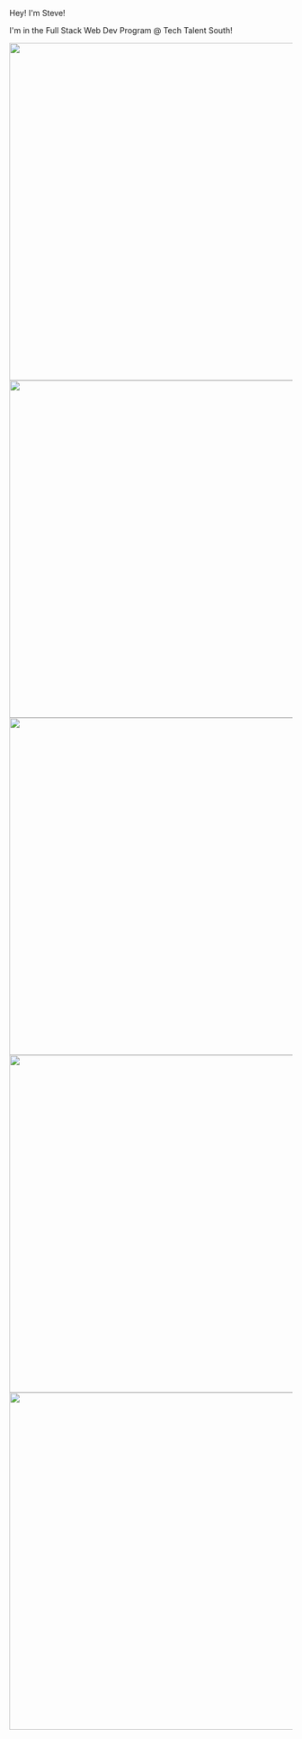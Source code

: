 Hey! I'm Steve!

I'm in the Full Stack Web Dev Program @ Tech Talent South!

<img src="https://www.fearlessmotivation.com/wp-content/uploads/2015/05/michael-jordan-quotes-10-1280x720.jpg" width="600px">

<img src="https://images.unsplash.com/photo-1611312449412-6cefac5dc3e4?ixid=MXwxMjA3fDB8MHxzZWFyY2h8MTl8fGZhc2hpb24lMjBtZW58ZW58MHx8MHw%3D&ixlib=rb-1.2.1&auto=format&fit=crop&w=500&q=60" width="600px">

<img src="https://i.pinimg.com/originals/59/92/3f/59923fdf2db50eca7e3b95c26266c30a.jpg" width="600px">

<img src="https://images.unsplash.com/photo-1490367532201-b9bc1dc483f6?ixid=MXwxMjA3fDB8MHxzZWFyY2h8MTc1fHxmYXNoaW9uJTIwbWVufGVufDB8fDB8&ixlib=rb-1.2.1&auto=format&fit=crop&w=500&q=60" width="600px">

<img src="https://encrypted-tbn0.gstatic.com/images?q=tbn:ANd9GcSa76O5tbYopURbTJbBckSxBzi_8y-84-2qtg&usqp=CAU" width="600px">

<!--
**steveantoniosilva/steveantoniosilva** is a ✨ _special_ ✨ repository because its `README.md` (this file) appears on your GitHub profile.

Here are some ideas to get you started:

- 🔭 I’m currently working on ...
- 🌱 I’m currently learning ...
- 👯 I’m looking to collaborate on ...
- 🤔 I’m looking for help with ...
- 💬 Ask me about ...
- 📫 How to reach me: ...
- 😄 Pronouns: ...
- ⚡ Fun fact: ...
-->
